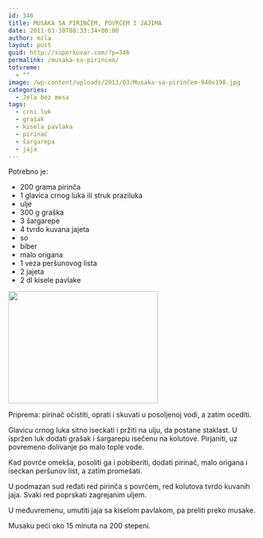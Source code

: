 ```yaml
---
id: 346
title: MUSAKA SA PIRINČEM, POVRĆEM I JAJIMA
date: 2011-03-30T08:33:34+00:00
author: mila
layout: post
guid: http://superkuvar.com/?p=346
permalink: /musaka-sa-pirincem/
totvreme:
  - ""
image: /wp-content/uploads/2011/03/Musaka-sa-pirinčem-940x198.jpg
categories:
  - Jela bez mesa
tags:
  - crni luk
  - grašak
  - kisela pavlaka
  - pirinač
  - šargarepa
  - jaja
---
```

Potrebno je:

  * 200 grama pirinča
  * 1 glavica crnog luka ili struk praziluka
  * ulje
  * 300 g graška
  * 3 šargarepe
  * 4 tvrdo kuvana jajeta
  * so
  * biber
  * malo origana
  * 1 veza peršunovog lista
  * 2 jajeta
  * 2 dl kisele pavlake

<img class="alignnone size-medium wp-image-2641" title="Musaka sa pirinčem" src="//superkuvar.com/wp-content/uploads/2011/03/Musaka-sa-pirin%C4%8Dem-300x225.jpg" alt="" width="300" height="225" /> 

Priprema: pirinač očistiti, oprati i skuvati u posoljenoj vodi, a zatim ocediti.

Glavicu crnog luka sitno iseckati i pržiti na ulju, da postane staklast. U ispržen luk dodati grašak i šargarepu isečenu na kolutove. Pirjaniti, uz povremeno dolivanje po malo tople vode.

Kad povrće omekša, posoliti ga i pobiberiti, dodati pirinač, malo origana i iseckan peršunov list, a zatim promešati.

U podmazan sud ređati red pirinča s povrćem, red kolutova tvrdo kuvanih jaja. Svaki red poprskati zagrejanim uljem.

U međuvremenu, umutiti jaja sa kiselom pavlakom, pa preliti preko musake.

Musaku peći oko 15 minuta na 200 stepeni.